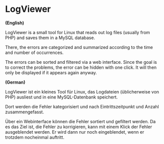 # LogViewer

**(English)**

LogViewer is a small tool for Linux that reads out log files (usually from PHP) and saves them in a MySQL database.

There, the errors are categorized and summarized according to the time and number of occurrences.

The errors can be sorted and filtered via a web interface. Since the goal is to correct the problems, the error can be hidden with one click. It will then only be displayed if it appears again anyway.

**(German)**

LogViewer ist ein kleines Tool für Linux, das Logdateien (üblicherweise von PHP) ausliest und in eine MySQL-Datenbank speichert.

Dort werden die Fehler kategorisiert und nach Eintrittszeitpunkt und Anzahl zusammengefasst.

Über ein Webinterface können die Fehler sortiert und gefiltert werden. Da es das Ziel ist, die Fehler zu korrigieren, kann mit einem Klick der Fehler ausgeblendet werden. Er wird dann nur noch eingeblendet, wenn er trotzdem nocheinmal auftritt.

